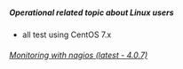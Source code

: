 ##### Operational related topic about Linux users

- all test using CentOS 7.x

###### [Monitoring with nagios (latest - 4.0.7)](0)
